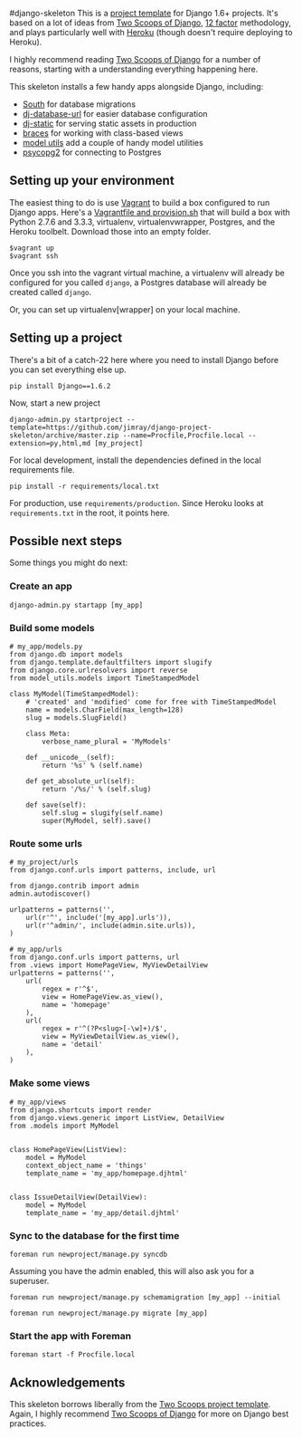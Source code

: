 #django-skeleton
This is a [project template]() for Django 1.6+ projects. It's based on a lot of ideas from [Two Scoops of Django](http://twoscoopspress.com/products/two-scoops-of-django-1-6/), [12 factor](http://12factor.net/) methodology, and plays particularly well with [Heroku](http://heroku.com/) (though doesn't require deploying to Heroku).

I highly recommend reading [Two Scoops of Django](http://twoscoopspress.com/products/two-scoops-of-django-1-6) for a number of reasons, starting with a understanding everything happening here.

This skeleton installs a few handy apps alongside Django, including:

* [South](http://south.aeracode.org) for database migrations
* [dj-database-url](https://github.com/kennethreitz/dj-database-url) for easier database configuration
* [dj-static](https://github.com/kennethreitz/dj-static) for serving static assets in production
* [braces](http://django-braces.readthedocs.org/en/latest/index.html) for working with class-based views
* [model utils](https://django-model-utils.readthedocs.org/en/latest/) add a couple of handy model utilities
* [psycopg2](http://initd.org/psycopg/) for connecting to Postgres

## Setting up your environment
The easiest thing to do is use [Vagrant](http://www.vagrantup.com) to build a box configured to run Django apps. Here's a [Vagrantfile and provision.sh](https://gist.github.com/jimray/8925795) that will build a box with Python 2.7.6 and 3.3.3, virtualenv, virtualenvwrapper, Postgres, and the Heroku toolbelt. Download those into an empty folder.

```
$vagrant up
$vagrant ssh
```

Once you ssh into the vagrant virtual machine, a virtualenv will already be configured for you called `django`, a Postgres database will already be created called `django`.

Or, you can set up virtualenv[wrapper] on your local machine.

## Setting up a project
There's a bit of a catch-22 here where you need to install Django before you can set everything else up.

```
pip install Django==1.6.2
```

Now, start a new project

```
django-admin.py startproject --template=https://github.com/jimray/django-project-skeleton/archive/master.zip --name=Procfile,Procfile.local --extension=py,html,md [my_project]
```

For local development, install the dependencies defined in the local requirements file.

```
pip install -r requirements/local.txt
```

For production, use `requirements/production`. Since Heroku looks at `requirements.txt` in the root, it points here.

## Possible next steps
Some things you might do next:

### Create an app

```
django-admin.py startapp [my_app]
```

### Build some models

```
# my_app/models.py
from django.db import models
from django.template.defaultfilters import slugify
from django.core.urlresolvers import reverse
from model_utils.models import TimeStampedModel

class MyModel(TimeStampedModel):
    # 'created' and 'modified' come for free with TimeStampedModel
    name = models.CharField(max_length=128)
    slug = models.SlugField()

    class Meta:
        verbose_name_plural = 'MyModels'

    def __unicode__(self):
        return '%s' % (self.name)

    def get_absolute_url(self):
        return '/%s/' % (self.slug)

    def save(self):
        self.slug = slugify(self.name)
        super(MyModel, self).save()
```

### Route some urls

```
# my_project/urls
from django.conf.urls import patterns, include, url

from django.contrib import admin
admin.autodiscover()

urlpatterns = patterns('',
    url(r'^', include('[my_app].urls')),
    url(r'^admin/', include(admin.site.urls)),
)

# my_app/urls
from django.conf.urls import patterns, url
from .views import HomePageView, MyViewDetailView
urlpatterns = patterns('',
    url(
        regex = r'^$',
        view = HomePageView.as_view(),
        name = 'homepage'
    ),
    url(
        regex = r'^(?P<slug>[-\w]+)/$',
        view = MyViewDetailView.as_view(),
        name = 'detail'
    ),
)
```

### Make some views

```
# my_app/views
from django.shortcuts import render
from django.views.generic import ListView, DetailView
from .models import MyModel


class HomePageView(ListView):
    model = MyModel
    context_object_name = 'things'
    template_name = 'my_app/homepage.djhtml'


class IssueDetailView(DetailView):
    model = MyModel
    template_name = 'my_app/detail.djhtml'
```



### Sync to the database for the first time

```
foreman run newproject/manage.py syncdb
```

Assuming you have the admin enabled, this will also ask you for a superuser.

```
foreman run newproject/manage.py schemamigration [my_app] --initial
```

```
foreman run newproject/manage.py migrate [my_app]
```

### Start the app with Foreman

```
foreman start -f Procfile.local
```


## Acknowledgements
This skeleton borrows liberally from the [Two Scoops project template](https://github.com/twoscoops/django-twoscoops-project). Again, I highly recommend [Two Scoops of Django](http://twoscoopspress.com/products/two-scoops-of-django-1-6) for more on Django best practices.